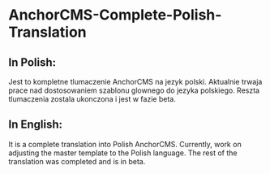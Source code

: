 # AnchorCMS-Complete-Polish-Translation

<h2>In Polish:</h2>
<p>Jest to kompletne tlumaczenie AnchorCMS na jezyk polski.
Aktualnie trwaja prace nad dostosowaniem szablonu glownego do jezyka polskiego.
Reszta tlumaczenia zostala ukonczona i jest w fazie beta.</p>

<h2>In English:</h2>
<p>It is a complete translation into Polish AnchorCMS.
Currently, work on adjusting the master template to the Polish language.
The rest of the translation was completed and is in beta.</p>
